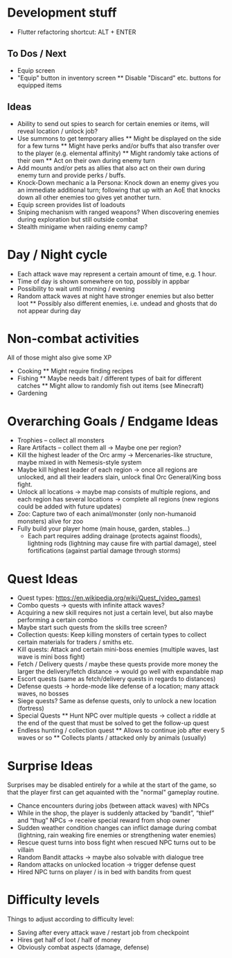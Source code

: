 # Development stuff

* Flutter refactoring shortcut: ALT + ENTER

## To Dos / Next

* Equip screen
* "Equip" button in inventory screen
** Disable "Discard" etc. buttons for equipped items

## Ideas 

* Ability to send out spies to search for certain enemies or items, will reveal location / unlock job?
* Use summons to get temporary allies
** Might be displayed on the side for a few turns
** Might have perks and/or buffs that also transfer over to the player (e.g. elemental affinity)
** Might randomly take actions of their own
** Act on their own during enemy turn
* Add mounts and/or pets as allies that also act on their own during enemy turn
  and provide perks / buffs.
* Knock-Down mechanic a la Persona: Knock down an enemy gives you an immediate additional turn;
  following that up with an AoE that knocks down all other enemies too gives yet another turn.
* Equip screen provides list of loadouts
* Sniping mechanism with ranged weapons? When discovering enemies during exploration but still outside combat
* Stealth minigame when raiding enemy camp?

# Day / Night cycle

* Each attack wave may represent a certain amount of time, e.g. 1 hour.
* Time of day is shown somewhere on top, possibly in appbar
* Possibility to wait until morning / evening
* Random attack waves at night have stronger enemies but also better loot
** Possibly also different enemies, i.e. undead and ghosts that do not appear during day

# Non-combat activities

All of those might also give some XP

* Cooking
** Might require finding recipes
* Fishing
** Maybe needs bait / different types of bait for different catches 
** Might allow to randomly fish out items (see Minecraft)
* Gardening


# Overarching Goals / Endgame Ideas

* Trophies – collect all monsters
* Rare Artifacts – collect them all -> Maybe one per region? 
* Kill the highest leader of the Orc army -> Mercenaries-like structure, maybe mixed in with Nemesis-style system
 * Maybe kill highest leader of each region -> once all regions are unlocked, and all their leaders slain, unlock final Orc General/King boss fight.
* Unlock all locations -> maybe map consists of multiple regions, and each region has several locations -> complete all regions (new regions could be added with future updates)
* Zoo: Capture two of each animal/monster (only non-humanoid monsters) alive for zoo
* Fully build your player home (main house, garden, stables…)
  * Each part requires adding drainage (protects against floods), lightning rods (lightning may cause fire with partial damage), steel fortifications (against partial damage through storms)

# Quest Ideas

* Quest types: https://en.wikipedia.org/wiki/Quest_(video_games)
* Combo quests -> quests with infinite attack waves?
* Acquiring a new skill requires not just a certain level, but also maybe performing a certain combo
* Maybe start such quests from the skills tree screen?
* Collection quests: Keep killing monsters of certain types to collect certain materials for traders / smiths etc.
* Kill quests: Attack and certain mini-boss enemies (multiple waves, last wave is mini boss fight)
* Fetch / Delivery quests / maybe these quests provide more money the larger the delivery/fetch distance -> would go well with expandable map
* Escort quests (same as fetch/delivery quests in regards to distances)
* Defense quests -> horde-mode like defense of a location; many attack waves, no bosses
* Siege quests? Same as defense quests, only to unlock a new location (fortress)
* Special Quests
** Hunt NPC over multiple quests -> collect a riddle at the end of the quest that must be solved to get the follow-up quest
* Endless hunting / collection quest
** Allows to continue job after every 5 waves or so
** Collects plants / attacked only by animals (usually)

# Surprise Ideas

Surprises may be disabled entirely for a while at the start of the game, so that the player first
can get aquainted with the "normal" gameplay routine.

* Chance encounters during jobs (between attack waves) with NPCs
* While in the shop, the player is suddenly attacked by “bandit”, “thief” and “thug” NPCs -> receive special reward from shop owner
* Sudden weather condition changes can inflict damage during combat (lightning, rain weaking fire enemies or strengthening water enemies)
* Rescue quest turns into boss fight when rescued NPC turns out to be villain
* Random Bandit attacks -> maybe also solvable with dialogue tree
* Random attacks on unlocked location -> trigger defense quest
* Hired NPC turns on player / is in bed with bandits from quest

# Difficulty levels

Things to adjust according to difficulty level:

* Saving after every attack wave / restart job from checkpoint
* Hires get half of loot / half of money
* Obviously combat aspects (damage, defense)
